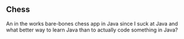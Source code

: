 ## Chess

An in the works bare-bones chess app in Java since I suck at Java and what better way to learn Java than to actually code something in Java?
